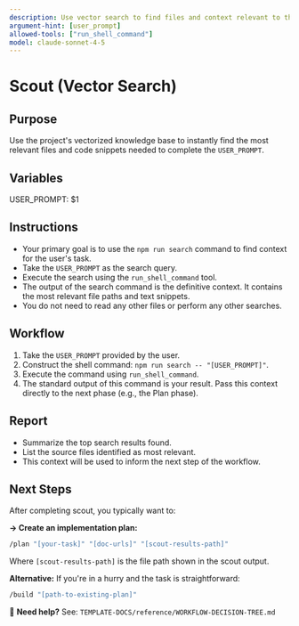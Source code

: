 ```yaml
---
description: Use vector search to find files and context relevant to the task
argument-hint: [user_prompt]
allowed-tools: ["run_shell_command"]
model: claude-sonnet-4-5
---
```


# Scout (Vector Search)

## Purpose
Use the project's vectorized knowledge base to instantly find the most relevant files and code snippets needed to complete the `USER_PROMPT`.

## Variables
USER_PROMPT: $1

## Instructions
- Your primary goal is to use the `npm run search` command to find context for the user's task.
- Take the `USER_PROMPT` as the search query.
- Execute the search using the `run_shell_command` tool.
- The output of the search command is the definitive context. It contains the most relevant file paths and text snippets.
- You do not need to read any other files or perform any other searches.

## Workflow
1.  Take the `USER_PROMPT` provided by the user.
2.  Construct the shell command: `npm run search -- "[USER_PROMPT]"`.
3.  Execute the command using `run_shell_command`.
4.  The standard output of this command is your result. Pass this context directly to the next phase (e.g., the Plan phase).

## Report
- Summarize the top search results found.
- List the source files identified as most relevant.
- This context will be used to inform the next step of the workflow.

## Next Steps
After completing scout, you typically want to:

**→ Create an implementation plan:**
```bash
/plan "[your-task]" "[doc-urls]" "[scout-results-path]"
```

Where `[scout-results-path]` is the file path shown in the scout output.

**Alternative:** If you're in a hurry and the task is straightforward:
```bash
/build "[path-to-existing-plan]"
```

📖 **Need help?** See: `TEMPLATE-DOCS/reference/WORKFLOW-DECISION-TREE.md`